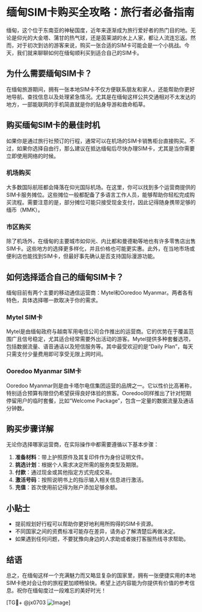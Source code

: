 # 缅甸SIM卡购买全攻略：旅行者必备指南

缅甸，这个位于东南亚的神秘国度，近年来逐渐成为旅行爱好者的热门目的地。无论是仰光的大金塔、蒲甘的热气球，还是茵莱湖的水上人家，都让人流连忘返。然而，对于初次到访的游客来说，购买一张合适的SIM卡可能会是一个小挑战。今天，我们就来聊聊如何在缅甸顺利买到适合自己的SIM卡。

## 为什么需要缅甸SIM卡？

在缅甸旅游期间，拥有一张本地SIM卡不仅方便联系朋友和家人，还能帮助你更好地导航、查找信息以及处理紧急情况。尤其是在缅甸这样公共交通相对不太发达的地方，一部能联网的手机简直就是你的贴身导游和救命稻草。

## 购买缅甸SIM卡的最佳时机

如果你是通过旅行社预订的行程，通常可以在机场的SIM卡销售柜台直接购买。不过，如果你选择自由行，那么建议在抵达缅甸后尽快办理SIM卡，尤其是当你需要立即使用网络的时候。

### 机场购买

大多数国际航班都会降落在仰光国际机场。在这里，你可以找到多个运营商提供的SIM卡服务摊位。这些摊位一般都配备了多语言工作人员，能够帮助你轻松完成购买流程。需要注意的是，部分摊位可能只接受现金支付，因此记得随身携带足够的缅币（MMK）。

### 市区购买

除了机场外，在缅甸的主要城市如仰光、内比都和曼德勒等地也有许多零售店出售SIM卡。这些地方的选择更多样化，并且价格也可能更实惠。此外，在当地市场或便利店也能找到SIM卡，但最好事先确认是否支持国际漫游功能。

## 如何选择适合自己的缅甸SIM卡？

缅甸目前有两个主要的移动通信运营商：Mytel和Ooredoo Myanmar。两者各有特色，具体选择哪一款取决于你的需求。

### Mytel SIM卡

Mytel是由缅甸政府与越南军用电信公司合作推出的运营商。它的优势在于覆盖范围广且信号稳定，尤其适合经常需要外出活动的游客。Mytel提供多种套餐选项，包括数据流量、语音通话以及短信服务等。其中最受欢迎的是“Daily Plan”，每天只需支付少量费用即可享受无限上网时间。

### Ooredoo Myanmar SIM卡

Ooredoo Myanmar则是由卡塔尔电信集团运营的品牌之一。它以性价比高著称，特别适合预算有限但仍希望获得良好体验的旅客。Ooredoo同样推出了针对短期停留用户的临时套餐，比如“Welcome Package”，包含一定量的数据流量及通话分钟数。

## 购买步骤详解

无论你选择哪家运营商，在实际操作中都需要遵循以下基本步骤：

1. **准备材料**：带上护照原件及其复印件作为身份证明文件。
2. **挑选计划**：根据个人需求决定所需的服务类型及期限。
3. **付款**：通过现金或其他指定方式完成交易。
4. **激活号码**：按照说明书上的指示输入相关信息进行激活。
5. **充值**：首次使用前记得为账户添加足够余额。

## 小贴士

- 提前规划好行程可以帮助你更好地利用所购得的SIM卡资源。
- 不同国家之间的资费标准可能存在差异，请务必了解清楚后再做决定。
- 如果遇到任何问题，不要犹豫向身边的人求助或者拨打客服热线寻求帮助。

## 结语

总之，在缅甸这样一个充满魅力而又略显复杂的国家里，拥有一张便捷实用的本地SIM卡绝对会让你的旅程更加顺畅愉快。希望上述内容能为你提供有价值的参考信息。祝你在缅甸度过一段难忘的美好时光！

[TG💪+ @jx0703 ![Image](https://github.com/user-attachments/assets/dbca1d08-cadb-493c-b0ec-ad6f7a83f270)]